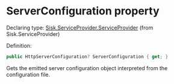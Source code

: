<!--

Copyrights 2023 Sisk Framework - CypherPotato
Published under MIT license

!!! DO NOT EDIT THIS FILE !!!
This file was generated by a tool in the Sisk package. To edit the information in this documentation,
edit the XML documentation present in the Sisk source code.

-->


# ServerConfiguration property

Declaring type: [Sisk.ServiceProvider.ServiceProvider](/read?q=/contents/spec/Sisk.ServiceProvider.ServiceProvider.md) (from Sisk.ServiceProvider)


Definition:

```cs
public HttpServerConfiguration? ServerConfiguration { get; }
```

Gets the emitted server configuration object interpreted from the configuration file.


